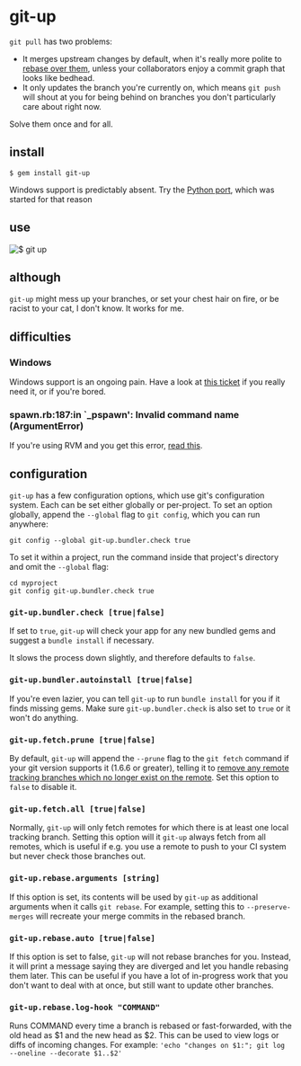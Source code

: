 git-up
======

`git pull` has two problems:

* It merges upstream changes by default, when it's really more polite to [rebase over them](http://www.gitready.com/advanced/2009/02/11/pull-with-rebase.html), unless your collaborators enjoy a commit graph that looks like bedhead.
* It only updates the branch you're currently on, which means `git push` will shout at you for being behind on branches you don't particularly care about right now.

Solve them once and for all.

install
-------

    $ gem install git-up

Windows support is predictably absent. Try the [Python port](https://github.com/msiemens/PyGitUp), which was started for that reason

use
---

![$ git up](http://dl.dropbox.com/u/166030/git-up/screenshot.png)

although
--------

`git-up` might mess up your branches, or set your chest hair on fire, or be racist to your cat, I don't know. It works for me.

difficulties
------------

### Windows
Windows support is an ongoing pain. Have a look at [this ticket](https://github.com/aanand/git-up/issues/34) if you really need it, or if you're bored.

### spawn.rb:187:in `_pspawn': Invalid command name (ArgumentError)

If you're using RVM and you get this error, [read this](https://github.com/aanand/git-up/blob/master/RVM.md).

configuration
-------------

`git-up` has a few configuration options, which use git's configuration system. Each can be set either globally or per-project. To set an option globally, append the `--global` flag to `git config`, which you can run anywhere:

    git config --global git-up.bundler.check true

To set it within a project, run the command inside that project's directory and omit the `--global` flag:

    cd myproject
    git config git-up.bundler.check true

### `git-up.bundler.check [true|false]`

If set to `true`, `git-up` will check your app for any new bundled gems and suggest a `bundle install` if necessary.

It slows the process down slightly, and therefore defaults to `false`. 

### `git-up.bundler.autoinstall [true|false]`

If you're even lazier, you can tell `git-up` to run `bundle install` for you if it finds missing gems. Make sure `git-up.bundler.check` is also set to `true` or it won't do anything.

### `git-up.fetch.prune [true|false]`

By default, `git-up` will append the `--prune` flag to the `git fetch` command if your git version supports it (1.6.6 or greater), telling it to [remove any remote tracking branches which no longer exist on the remote](http://linux.die.net/man/1/git-fetch). Set this option to `false` to disable it.

### `git-up.fetch.all [true|false]`

Normally, `git-up` will only fetch remotes for which there is at least one local tracking branch. Setting this option will it `git-up` always fetch from all remotes, which is useful if e.g. you use a remote to push to your CI system but never check those branches out.

### `git-up.rebase.arguments [string]`

If this option is set, its contents will be used by `git-up` as additional arguments when it calls `git rebase`. For example, setting this to `--preserve-merges` will recreate your merge commits in the rebased branch.

### `git-up.rebase.auto [true|false]`

If this option is set to false, `git-up` will not rebase branches for you. Instead, it will print a message saying they are diverged and let you handle rebasing them later. This can be useful if you have a lot of in-progress work that you don't want to deal with at once, but still want to update other branches.

### `git-up.rebase.log-hook "COMMAND"`

Runs COMMAND every time a branch is rebased or fast-forwarded, with the old head as $1 and the new head as $2. This can be used to view logs or diffs of incoming changes. For example: `'echo "changes on $1:"; git log --oneline --decorate $1..$2'`
